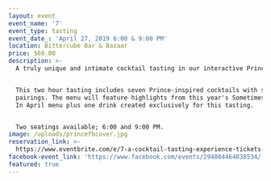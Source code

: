 ```yaml
---
layout: event
event_name: '7'
event_type: tasting
event_date_: 'April 27, 2019 6:00 & 9:00 PM'
location: Bittercube Bar & Bazaar
price: $60.00
description: >-
  A truly unique and intimate cocktail tasting in our interactive Prince Room.


  This two hour tasting includes seven Prince-inspired cocktails with snack
  pairings. The menu will feature highlights from this year's Sometimes It Snows
  In April menu plus one drink created exclusively for this tasting.


  Two seatings available; 6:00 and 9:00 PM.
image: /uploads/princefbcover.jpg
reservation_link: >-
  https://www.eventbrite.com/e/7-a-cocktail-tasting-experience-tickets-59795172972
facebook-event_link: 'https://www.facebook.com/events/294084464838534/'
featured: true
---
```


